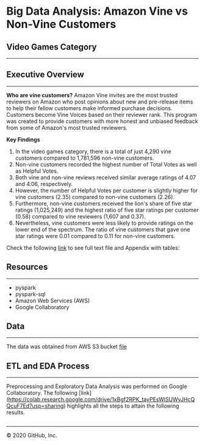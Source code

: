 # Big Data Analysis: Amazon Vine vs Non-Vine Customers
## Video Games Category
-------------------------------------------------------------------------------------------------

## Executive Overview
-------------------------------------------------------------------------------------------------

**Who are vine customers?**
Amazon Vine invites are the most trusted reviewers on Amazon who post opinions about new and pre-release 
items to help their fellow customers make informed purchase decisions. Customers become Vine Voices based 
on their reviewer rank. This program was created to provide customers with more honest and unbiased feedback 
from some of Amazon's most trusted reviewers.

**Key Findings**
1) In the video games category, there is a total of just 4,290 vine customers compared to 
   1,781,596 non-vine customers.
2) Non-vine customers recorded the highest number of Total Votes as well as Helpful Votes.  
3) Both vine and non-vine reviews received similar average ratings of 4.07 and 4.06, 
   respectively.
4) However, the number of Helpful Votes per customer is slightly higher for vine customers (2.35) 
   compared to non-vine customers (2.26).
5) Furthermore, non-vine customers received the lion's share of five star ratings (1,025,249) 
   and the highest ratio of five star ratings per customer (0.58) compared to vine reviewers
   (1,607 and 0.37).  
6) Nevertheless, vine customers were less likely to provide ratings on the lower end of the spectrum.
   The ratio of vine customers that gave one star ratings were 0.01 compared to 0.11 for non-vine
   customers.

Check the following [link](https://github.com/GR8505/Big_Data/blob/master/Analysis.txt) to see full 
text file and Appendix with tables:


## Resources
---------------------------------------------------------------------------------------------------
* pyspark
* pyspark-sql
* Amazon Web Services (AWS)
* Google Collaboratory


## Data
---------------------------------------------------------------------------------------------------
The data was obtained from AWS S3 bucket [file](https://s3.amazonaws.com/amazon-reviews-pds/tsv/amazon_reviews_us_Video_Games_v1_00.tsv.gz)


## ETL and EDA Process
---------------------------------------------------------------------------------------------------
Preprocessing and Exploratory Data Analysis was performed on Google Collaboratory.  The following [link]
(https://colab.research.google.com/drive/1xBgf2RPK_tayPEsWlSUWyJHcQQcuF7Ed?usp=sharing) highlights all the 
steps to attain the following results.

![]()


---------------------------------------------------------------------------------------------------
© 2020 GitHub, Inc.
